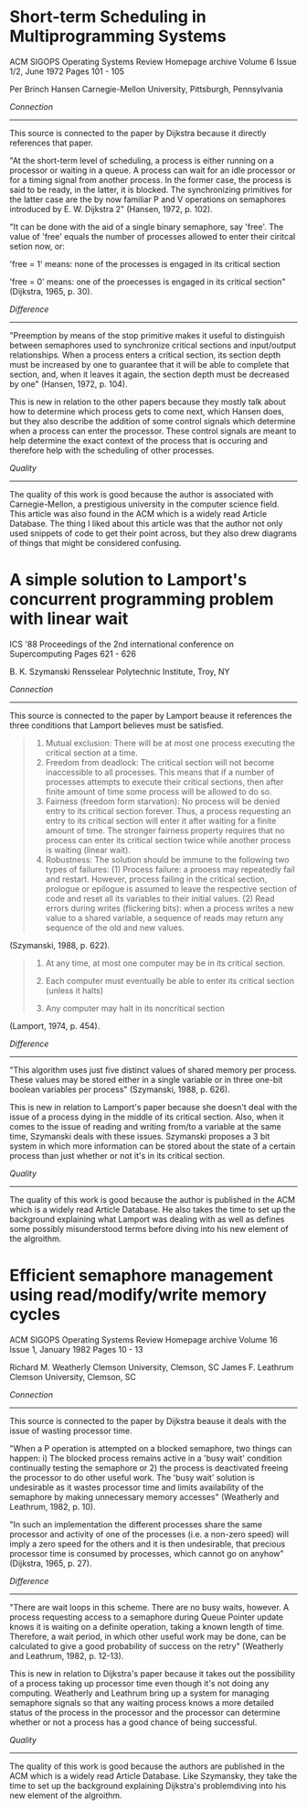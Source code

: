 Short-term Scheduling in Multiprogramming Systems
=================================================

ACM SIGOPS Operating Systems Review Homepage archive
Volume 6 Issue 1/2, June 1972
Pages 101 - 105

Per Brinch Hansen
Carnegie-Mellon University, Pittsburgh, Pennsylvania


*Connection*
***
This source is connected to the paper by Dijkstra because it directly references
that paper.

"At the short-term level of scheduling, a process is either running on a
processor or waiting in a queue. A process can wait for an idle processor or
for a timing signal from another process. In the former case, the process is
said to be ready, in the latter, it is blocked. The synchronizing primitives
for the latter case are the by now familiar P and V operations on semaphores
introduced by E. W. Dijkstra 2" (Hansen, 1972, p. 102).

"It can be done with the aid of a single binary semaphore, say 'free'. The value
of 'free' equals the number of processes allowed to enter their ciritcal setion
now, or:

'free = 1' means: none of the processes is engaged in its critical section

'free = 0' means: one of the proecesses is engaged in its critical section"
(Dijkstra, 1965, p. 30).

*Difference*
***
"Preemption by means of the stop primitive makes it useful to distinguish
between semaphores used to synchronize critical sections and input/output
relationships. When a process enters a critical section, its section depth must
be increased by one to guarantee that it will be able to complete that section,
and, when it leaves it again, the section depth must be decreased by one"
(Hansen, 1972, p. 104).

This is new in relation to the other papers because they mostly talk about how
to determine which process gets to come next, which Hansen does, but they also
describe the addition of some control signals which determine when a process can
enter the processor. These control signals are meant to help determine the exact
context of the process that is occuring and therefore help with the scheduling
of other processes.

*Quality*
***
The quality of this work is good because the author is associated with Carnegie-Mellon,
a prestigious university in the computer science field. This article was also
found in the ACM which is a widely read Article Database. The thing I liked about
this article was that the author not only used snippets of code to get their
point across, but they also drew diagrams of things that might be considered
confusing.

A simple solution to Lamport's concurrent programming problem with linear wait
==============================================================================

ICS '88 Proceedings of the 2nd international conference on Supercomputing
Pages 621 - 626

B. K. Szymanski Rensselear Polytechnic Institute, Troy, NY

*Connection*
***
This source is connected to the paper by Lamport beause it references the three
conditions that Lamport believes must be satisfied.

>1. Mutual exclusion: There will be at most one process executing the critical
>section at a time.
>2. Freedom from deadlock: The critical section will not become inaccessible to
>all processes. This means that if a number of processes attempts to execute their
>critical sections, then after finite amount of time some process will be allowed
>to do so.
>3. Fairness (freedom form starvation): No process will be denied entry to its
>critical section forever. Thus, a process requesting an entry to its critical
>section will enter it after waiting for a finite amount of time. The stronger
>fairness property requires that no process can enter its critical section twice
>while another process is waiting (linear wait).
>4. Robustness: The solution should be immune to the following two types of failures:
>(1) Process failure: a prooess may repeatedly fail and restart. However, process
>failing in the critical section, prologue or epilogue is assumed to leave the
>respective section of code and reset all its variables to their initial values.
>(2) Read errors during writes (flickering bits): when a process writes a new
>value to a shared variable, a sequence of reads may return any sequence of the
>old and new values.

(Szymanski, 1988, p. 622).

>1. At any time, at most one computer may be in its critical section.
>
>2. Each computer must eventually be able to enter its critical section (unless
>it halts)
>
>3. Any computer may halt in its noncritical section

(Lamport, 1974, p. 454).

*Difference*
***
"This algorithm uses just five distinct values of shared memory per process.
These values may be stored either in a single variable or in three one-bit
boolean variables per process" (Szymanski, 1988, p. 626).

This is new in relation to Lamport's paper because she doesn't deal with the issue
of a process dying in the middle of its critical section. Also, when it comes to
the issue of reading and writing from/to a variable at the same time, Szymanski
deals with these issues. Szymanski proposes a 3 bit system in which more information
can be stored about the state of a certain process than just whether or not it's
in its critical section.

*Quality*
***
The quality of this work is good because the author is published in the ACM which
is a widely read Article Database. He also takes the time to set up the background
explaining what Lamport was dealing with as well as defines some possibly misunderstood
terms before diving into his new element of the algroithm.


Efficient semaphore management using read/modify/write memory cycles
==============================================================================
ACM SIGOPS Operating Systems Review Homepage archive
Volume 16 Issue 1, January 1982
Pages 10 - 13

Richard M. Weatherly    Clemson University, Clemson, SC
James F. Leathrum   Clemson University, Clemson, SC

*Connection*
***
This source is connected to the paper by Dijkstra beause it deals with the issue
of wasting processor time.

"When a P operation is attempted on a blocked semaphore, two things can happen:
i) The blocked process remains active in a 'busy wait' condition continually
testing the semaphore or 2) the process is deactivated freeing the processor to
do other useful work. The 'busy wait' solution is undesirable as it wastes
processor time and limits availability of the semaphore by making unnecessary
memory accesses" (Weatherly and Leathrum, 1982, p. 10).

"In such an implementation the different processes share the same processor and
activity of one of the processes (i.e. a non-zero speed) will imply a zero speed
for the others and it is then undesirable, that precious processor time is
consumed by processes, which cannot go on anyhow" (Dijkstra, 1965, p. 27).

*Difference*
***
"There are wait loops in this scheme.
There are no busy waits, however. A process requesting access to a semaphore
during Queue Pointer update knows it is waiting on a definite operation, taking
a known length of time. Therefore, a wait period, in which other useful work may
be done, can be calculated to give a good probability of success on the retry"
(Weatherly and Leathrum, 1982, p. 12-13).

This is new in relation to Dijkstra's paper because it takes out the possibility
of a process taking up processor time even though it's not doing any computing.
Weatherly and Leathrum bring up a system for managing semaphore signals so that
any waiting process knows a more detailed status of the process in the processor
and the processor can determine whether or not a process has a good chance of
being successful.

*Quality*
***
The quality of this work is good because the authors are published in the ACM which
is a widely read Article Database. Like Szymansky, they take the time to set up
the background explaining Dijkstra's problemdiving into his new element of the
algroithm.
